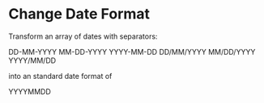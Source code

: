 # Change Date Format

Transform an array of dates with separators:

DD-MM-YYYY
MM-DD-YYYY
YYYY-MM-DD
DD/MM/YYYY
MM/DD/YYYY
YYYY/MM/DD

into an standard date format of

YYYYMMDD

